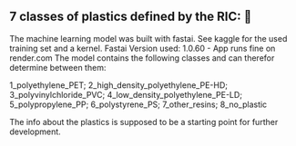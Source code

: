 ## 7 classes of plastics defined by the RIC: 🐳

The machine learning model was built with fastai. See kaggle for the used training set and a kernel.
Fastai Version used: 1.0.60 - App runs fine on render.com
The model contains the following classes and can therefor determine between them:

1_polyethylene_PET; 2_high_density_polyethylene_PE-HD; 3_polyvinylchloride_PVC; 4_low_density_polyethylene_PE-LD; 5_polypropylene_PP; 6_polystyrene_PS; 7_other_resins; 8_no_plastic

The info about the plastics is supposed to be a starting point for further development.

